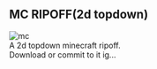 ## MC RIPOFF(2d topdown)
<img src="https://user-images.githubusercontent.com/66333305/163691462-fff6703c-ffff-4901-9713-83081ac50658.png" alt="mc"/><br>
A 2d topdown minecraft ripoff.<br>
Download or commit to it ig...
